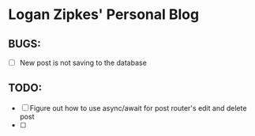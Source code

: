 # Logan Zipkes' Personal Blog

## BUGS:

- [ ] New post is not saving to the database

## TODO:

- [ ] Figure out how to use async/await for post router's edit and delete post
- [ ]